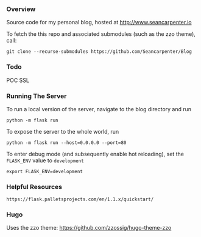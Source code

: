 ### Overview

Source code for my personal blog, hosted at http://www.seancarpenter.io

To fetch the this repo and associated submodules (such as the zzo theme), call:

    git clone --recurse-submodules https://github.com/Seancarpenter/Blog

### Todo

POC
SSL

### Running The Server

To run a local version of the server, navigate to the blog directory and run

    python -m flask run

To expose the server to the whole world, run

    python -m flask run --host=0.0.0.0 --port=80

To enter debug mode (and subsequently enable hot reloading), set the `FLASK_ENV` value to `development`

    export FLASK_ENV=development

### Helpful Resources

    https://flask.palletsprojects.com/en/1.1.x/quickstart/

### Hugo

Uses the zzo theme: https://github.com/zzossig/hugo-theme-zzo
